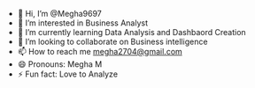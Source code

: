 - 👋 Hi, I’m @Megha9697
- 👀 I’m interested in Business Analyst
- 🌱 I’m currently learning Data Analysis and Dashbaord Creation
- 💞️ I’m looking to collaborate on Business intelligence 
- 📫 How to reach me megha2704@gmail.com
- 😄 Pronouns: Megha M
- ⚡ Fun fact: Love to Analyze

<!---
Megha9697/Megha9697 is a ✨ special ✨ repository because its `README.md` (this file) appears on your GitHub profile.
You can click the Preview link to take a look at your changes.
--->
